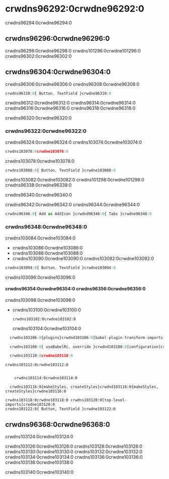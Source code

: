 # crwdns96292:0crwdne96292:0

<p class="description">crwdns96294:0crwdne96294:0</p>

## crwdns96296:0crwdne96296:0

crwdns96298:0crwdne96298:0 crwdns101296:0crwdne101296:0 crwdns96302:0crwdne96302:0

## crwdns96304:0crwdne96304:0

crwdns96306:0crwdne96306:0 crwdns96308:0crwdne96308:0

```js
crwdns96310:0{ Button, TextField }crwdne96310:0
```

crwdns96312:0crwdne96312:0 crwdns96314:0crwdne96314:0 crwdns96316:0crwdne96316:0 crwdns96318:0crwdne96318:0

crwdns96320:0crwdne96320:0

### crwdns96322:0crwdne96322:0

crwdns96324:0crwdne96324:0 crwdns103074:0crwdne103074:0

```js
crwdns103076:0crwdne103076:0
```

crwdns103078:0crwdne103078:0

```js
crwdns103080:0{ Button, TextField }crwdne103080:0
```

crwdns103082:0crwdne103082:0 crwdns101298:0crwdne101298:0 crwdns96338:0crwdne96338:0

crwdns96340:0crwdne96340:0

crwdns96342:0crwdne96342:0 crwdns96344:0crwdne96344:0

```js
crwdns96346:0{ Add as AddIcon }crwdnd96346:0{ Tabs }crwdne96346:0
```

### crwdns96348:0crwdne96348:0

crwdns103084:0crwdne103084:0

- crwdns103086:0crwdne103086:0
- crwdns103088:0crwdne103088:0
- crwdns103090:0crwdne103090:0 crwdns103092:0crwdne103092:0

```js
crwdns103094:0{ Button, TextField }crwdne103094:0
```

crwdns103096:0crwdne103096:0

#### crwdns96354:0crwdne96354:0 crwdns96356:0crwdne96356:0

crwdns103098:0crwdne103098:0

- crwdns103100:0crwdne103100:0
    
    `crwdns103102:0crwdne103102:0`
    
    crwdns103104:0crwdne103104:0

```js
  crwdns103106:0{plugins}crwdnd103106:0[babel-plugin-transform-imports]crwdnd103106:0${member}crwdnd103106:0${member}crwdnd103106:0${member}crwdnd103106:0${member}crwdnd103106:0{plugins}crwdne103106:0

  crwdns103108:0{ useBabelRc, override }crwdnd103108:0[configuration]crwdne103108:0

  crwdns103110:0crwdne103110:0
```

    crwdns103112:0crwdne103112:0
    

        crwdns103114:0crwdne103114:0
    
      crwdns103116:0{makeStyles, createStyles}crwdnd103116:0{makeStyles, createStyles}crwdne103116:0
    
    crwdns103118:0crwdne103118:0 crwdns103120:0[top-level-imports]crwdne103120:0
    crwdns103122:0{ Button, TextField }crwdne103122:0
    

## crwdns96368:0crwdne96368:0

crwdns103124:0crwdne103124:0

crwdns103126:0crwdne103126:0 crwdns103128:0crwdne103128:0 crwdns103130:0crwdne103130:0 crwdns103132:0crwdne103132:0 crwdns103134:0crwdne103134:0 crwdns103136:0crwdne103136:0 crwdns103138:0crwdne103138:0

crwdns103140:0crwdne103140:0